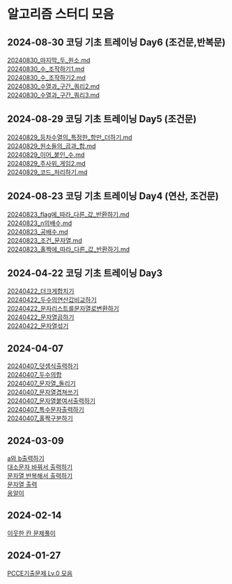 # 알고리즘 스터디 모음

## 2024-08-30 코딩 기초 트레이닝 Day6 (조건문,반복문)

[20240830_마지막_두_원소.md](Java%2F20240830_%EB%A7%88%EC%A7%80%EB%A7%89_%EB%91%90_%EC%9B%90%EC%86%8C.md)<br>
[20240830_수_조작하기1.md](Java%2F20240830_%EC%88%98_%EC%A1%B0%EC%9E%91%ED%95%98%EA%B8%B01.md)<br>
[20240830_수_조작하기2.md](Java%2F20240830_%EC%88%98_%EC%A1%B0%EC%9E%91%ED%95%98%EA%B8%B02.md)<br>
[20240830_수열과_구간_쿼리2.md](Java%2F20240830_%EC%88%98%EC%97%B4%EA%B3%BC_%EA%B5%AC%EA%B0%84_%EC%BF%BC%EB%A6%AC2.md)<br>
[20240830_수열과_구간_쿼리3.md](Java%2F20240830_%EC%88%98%EC%97%B4%EA%B3%BC_%EA%B5%AC%EA%B0%84_%EC%BF%BC%EB%A6%AC3.md)

## 2024-08-29 코딩 기초 트레이닝 Day5 (조건문)
[20240829_등차수열의_특정한_항만_더하기.md](Java%2F20240829_%EB%93%B1%EC%B0%A8%EC%88%98%EC%97%B4%EC%9D%98_%ED%8A%B9%EC%A0%95%ED%95%9C_%ED%95%AD%EB%A7%8C_%EB%8D%94%ED%95%98%EA%B8%B0.md)<br>
[20240829_원소들의_곱과_합.md](Java%2F20240829_%EC%9B%90%EC%86%8C%EB%93%A4%EC%9D%98_%EA%B3%B1%EA%B3%BC_%ED%95%A9.md)<br>
[20240829_이어_붙인_수.md](Java%2F20240829_%EC%9D%B4%EC%96%B4_%EB%B6%99%EC%9D%B8_%EC%88%98.md)<br>
[20240829_주사위_게임2.md](Java%2F20240829_%EC%A3%BC%EC%82%AC%EC%9C%84_%EA%B2%8C%EC%9E%842.md)<br>
[20240829_코드_처리하기.md](Java%2F20240829_%EC%BD%94%EB%93%9C_%EC%B2%98%EB%A6%AC%ED%95%98%EA%B8%B0.md)

## 2024-08-23 코딩 기초 트레이닝 Day4 (연산, 조건문)
[20240823_flag에_따라_다른_값_반환하기.md](Java%2F20240823_flag%EC%97%90_%EB%94%B0%EB%9D%BC_%EB%8B%A4%EB%A5%B8_%EA%B0%92_%EB%B0%98%ED%99%98%ED%95%98%EA%B8%B0.md)<br>
[20240823_n의배수.md](Java%2F20240823_n%EC%9D%98%EB%B0%B0%EC%88%98.md)<br>
[20240823_공배수.md](Java%2F20240823_%EA%B3%B5%EB%B0%B0%EC%88%98.md)<br>
[20240823_조건_문자열.md](Java%2F20240823_%EC%A1%B0%EA%B1%B4_%EB%AC%B8%EC%9E%90%EC%97%B4.md)<br>
[20240823_홀짝에_따라_다른_값_반환하기.md](Java%2F20240823_%ED%99%80%EC%A7%9D%EC%97%90_%EB%94%B0%EB%9D%BC_%EB%8B%A4%EB%A5%B8_%EA%B0%92_%EB%B0%98%ED%99%98%ED%95%98%EA%B8%B0.md)<br>

## 2024-04-22 코딩 기초 트레이닝 Day3

[20240422_더크게합치기](Java%2F20240422_%EB%8D%94%ED%81%AC%EA%B2%8C%ED%95%A9%EC%B9%98%EA%B8%B0%20.md)<br>
[20240422_두수의연산값비교하기](Java%2F20240422_%EB%91%90%EC%88%98%EC%9D%98%EC%97%B0%EC%82%B0%EA%B0%92%EB%B9%84%EA%B5%90%ED%95%98%EA%B8%B0.md)<br>
[20240422_문자리스트를문자열로변환하기](Java%2F20240422_%EB%AC%B8%EC%9E%90%EB%A6%AC%EC%8A%A4%ED%8A%B8%EB%A5%BC%EB%AC%B8%EC%9E%90%EC%97%B4%EB%A1%9C%EB%B3%80%ED%99%98%ED%95%98%EA%B8%B0.md)<br>
[20240422_문자열곱하기](Java%2F20240422_%EB%AC%B8%EC%9E%90%EC%97%B4%EA%B3%B1%ED%95%98%EA%B8%B0.md)<br>
[20240422_문자열섞기](Java%2F20240422_%EB%AC%B8%EC%9E%90%EC%97%B4%EC%84%9E%EA%B8%B0.md)<br>

## 2024-04-07

[20240407_덧셈식출력하기](Java%2F20240407_%EB%8D%A7%EC%85%88%EC%8B%9D%EC%B6%9C%EB%A0%A5%ED%95%98%EA%B8%B0.md)<br>
[20240407_두수의합](Java%2F20240407_%EB%91%90%EC%88%98%EC%9D%98%ED%95%A9.md)<br>
[20240407_문자열_돌리기](Java%2F20240407_%EB%AC%B8%EC%9E%90%EC%97%B4_%EB%8F%8C%EB%A6%AC%EA%B8%B0.md) <br>
[20240407_문자열겹쳐쓰기](Java%2F20240407_%EB%AC%B8%EC%9E%90%EC%97%B4%EA%B2%B9%EC%B3%90%EC%93%B0%EA%B8%B0.md) <br>
[20240407_문자열붙여서출력하기](Java%2F20240407_%EB%AC%B8%EC%9E%90%EC%97%B4%EB%B6%99%EC%97%AC%EC%84%9C%EC%B6%9C%EB%A0%A5%ED%95%98%EA%B8%B0.md) <br>
[20240407_특수문자출력하기](Java%2F20240407_%ED%8A%B9%EC%88%98%EB%AC%B8%EC%9E%90%EC%B6%9C%EB%A0%A5%ED%95%98%EA%B8%B0.md) <br>
[20240407_홀짝구분하기](Java%2F20240407_%ED%99%80%EC%A7%9D%EA%B5%AC%EB%B6%84%ED%95%98%EA%B8%B0.md)<br>

## 2024-03-09

[a와 b출력하기](/Java/20240309_대소문자_바꿔서_출력하기.md) <br>
[대소문자 바꿔서 출력하기](/Java/20240309_대소문자_바꿔서_출력하기.md)<br>
[문자열 반복해서 출력하기](/Java/20240309_문자열_반복해서_출력하기.md) <br>
[문자열 출력](/Java/20240309_문자열_출력.md) <br>
[옹알이](/Java/20240309_옹알이_1.md)


## 2024-02-14

[이웃한 칸 문제풀이](/Java/20240214_이웃한_칸_문제풀이.md)

## 2024-01-27

[PCCE기출문제 Lv.0 모음](<Java/20240127_PCCE_기출문제 LV.0 모음.md>)

